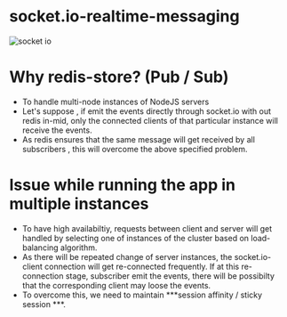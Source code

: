 # socket.io-realtime-messaging

![socket io](https://user-images.githubusercontent.com/20100300/29750280-78e582aa-8b5a-11e7-9423-bccb9fa7dea9.png)


# Why redis-store? (Pub / Sub)
* To handle multi-node instances of NodeJS servers
* Let's suppose , if emit the events directly through socket.io with out redis in-mid, only the connected clients of that particular instance will receive the events. 
* As redis ensures that the same message will get received by all subscribers , this will overcome the above specified problem.

# Issue while running the app in multiple instances
* To have high availabiltiy, requests between client and server will get handled by selecting one of instances of the cluster based on load-balancing algorithm.
* As there will be repeated change of server instances, the socket.io-client connection will get re-connected frequently. If at this re-connection stage, subscriber emit the events, there will be possibilty that the corresponding client may loose the events.
* To overcome this, we need to maintain ***session affinity / sticky session ***.
